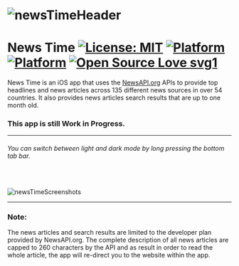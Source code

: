 # ![newsTimeHeader](https://user-images.githubusercontent.com/45484873/59283682-9dea0c80-8c73-11e9-881f-fa4d9628a274.png)

# News Time [![License: MIT](https://img.shields.io/badge/License-MIT-blue.svg)](https://opensource.org/licenses/MIT) [![Platform](http://img.shields.io/badge/platform-iOS-black.svg?style=flat)](https://developer.apple.com/resources/) [![Platform](https://img.shields.io/badge/swift-4.2-orange.svg?style=flat)](https://swift.org/blog/swift-5-released/) [![Open Source Love svg1](https://badges.frapsoft.com/os/v1/open-source.svg?v=103)](https://github.com/nbolar/news-time/)
News Time is an iOS app that uses the [NewsAPI.org](https://newsapi.org) APIs to provide top headlines and news articles across 135 different news sources in over 54 countries. It also provides news articles search results that are up to one month old.

### This app is still Work in Progress.

----
###### You can switch between light and dark mode by long pressing the bottom tab bar.
<br>

![newsTimeScreenshots](https://user-images.githubusercontent.com/45484873/59554692-6cdd4500-8faf-11e9-8a4b-12fe51c7facb.png)

----

### Note:
The news articles and search results are limited to the developer plan provided by NewsAPI.org. The complete description of all news articles are capped to 260 characters by the API and as result in order to read the whole article, the app will re-direct you to the website within the app.
